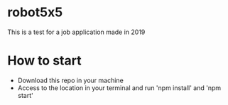 # robot5x5
This is a test for a job application made in 2019

# How to start
* Download this repo in your machine
* Access to the location in your terminal and run 'npm install' and 'npm start'
